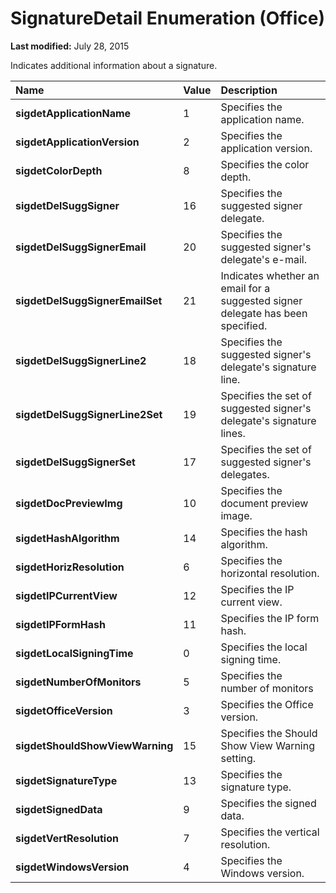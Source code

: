 
# SignatureDetail Enumeration (Office)

 **Last modified:** July 28, 2015

Indicates additional information about a signature.


|**Name**|**Value**|**Description**|
|:-----|:-----|:-----|
| **sigdetApplicationName**|1|Specifies the application name.|
| **sigdetApplicationVersion**|2|Specifies the application version.|
| **sigdetColorDepth**|8|Specifies the color depth.|
| **sigdetDelSuggSigner**|16|Specifies the suggested signer delegate.|
| **sigdetDelSuggSignerEmail**|20|Specifies the suggested signer's delegate's e-mail.|
| **sigdetDelSuggSignerEmailSet**|21|Indicates whether an email for a suggested signer delegate has been specified.|
| **sigdetDelSuggSignerLine2**|18|Specifies the suggested signer's delegate's signature line.|
| **sigdetDelSuggSignerLine2Set**|19|Specifies the set of suggested signer's delegate's signature lines.|
| **sigdetDelSuggSignerSet**|17|Specifies the set of suggested signer's delegates.|
| **sigdetDocPreviewImg**|10|Specifies the document preview image.|
| **sigdetHashAlgorithm**|14|Specifies the hash algorithm.|
| **sigdetHorizResolution**|6|Specifies the horizontal resolution.|
| **sigdetIPCurrentView**|12|Specifies the IP current view.|
| **sigdetIPFormHash**|11|Specifies the IP form hash.|
| **sigdetLocalSigningTime**|0|Specifies the local signing time.|
| **sigdetNumberOfMonitors**|5|Specifies the number of monitors|
| **sigdetOfficeVersion**|3|Specifies the Office version.|
| **sigdetShouldShowViewWarning**|15|Specifies the Should Show View Warning setting.|
| **sigdetSignatureType**|13|Specifies the signature type.|
| **sigdetSignedData**|9|Specifies the signed data.|
| **sigdetVertResolution**|7|Specifies the vertical resolution.|
| **sigdetWindowsVersion**|4|Specifies the Windows version.|
